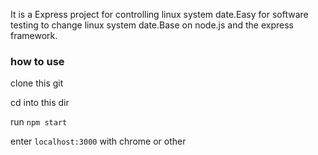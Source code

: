 It is a Express project for controlling linux system date.Easy for software testing to change linux system date.Base on node.js and the express framework.

### how to use

clone this git

cd into this dir

run `npm start`

enter `localhost:3000` with chrome or other
